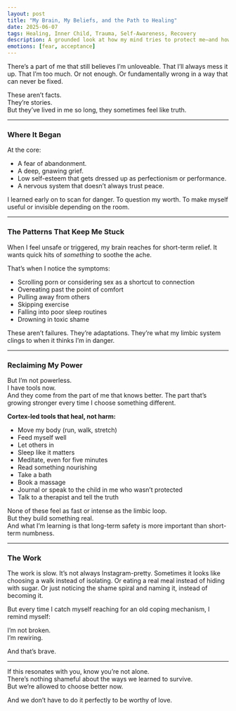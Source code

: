 ```yaml
---
layout: post
title: "My Brain, My Beliefs, and the Path to Healing"
date: 2025-06-07
tags: Healing, Inner Child, Trauma, Self-Awareness, Recovery
description: A grounded look at how my mind tries to protect me—and how I’m learning to meet it with love instead of shame.
emotions: [fear, acceptance]
---
```


There’s a part of me that still believes I’m unloveable. That I’ll always mess it up. That I’m too much. Or not enough. Or fundamentally wrong in a way that can never be fixed.

These aren’t facts.  
They’re stories.  
But they’ve lived in me so long, they sometimes feel like truth.

---

### Where It Began

At the core:  
- A fear of abandonment.  
- A deep, gnawing grief.  
- Low self-esteem that gets dressed up as perfectionism or performance.  
- A nervous system that doesn’t always trust peace.

I learned early on to scan for danger. To question my worth. To make myself useful or invisible depending on the room.

---

### The Patterns That Keep Me Stuck

When I feel unsafe or triggered, my brain reaches for short-term relief. It wants quick hits of *something* to soothe the ache.

That’s when I notice the symptoms:
- Scrolling porn or considering sex as a shortcut to connection  
- Overeating past the point of comfort  
- Pulling away from others  
- Skipping exercise  
- Falling into poor sleep routines  
- Drowning in toxic shame

These aren’t failures. They’re adaptations. They’re what my limbic system clings to when it thinks I’m in danger.

---

### Reclaiming My Power

But I’m not powerless.  
I have tools now.  
And they come from the part of me that knows better. The part that’s growing stronger every time I choose something different.

**Cortex-led tools that heal, not harm:**
- Move my body (run, walk, stretch)  
- Feed myself well  
- Let others in  
- Sleep like it matters  
- Meditate, even for five minutes  
- Read something nourishing  
- Take a bath  
- Book a massage  
- Journal or speak to the child in me who wasn’t protected  
- Talk to a therapist and tell the truth

None of these feel as fast or intense as the limbic loop.  
But they build something real.  
And what I’m learning is that long-term safety is more important than short-term numbness.

---

### The Work

The work is slow. It’s not always Instagram-pretty. Sometimes it looks like choosing a walk instead of isolating. Or eating a real meal instead of hiding with sugar. Or just noticing the shame spiral and naming it, instead of becoming it.

But every time I catch myself reaching for an old coping mechanism, I remind myself:

I’m not broken.  
I’m rewiring.

And that’s brave.

---

If this resonates with you, know you’re not alone.  
There’s nothing shameful about the ways we learned to survive.  
But we’re allowed to choose better now.

And we don’t have to do it perfectly to be worthy of love.
